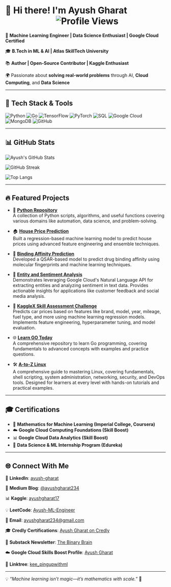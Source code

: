 # 👋 Hi there! I'm Ayush Gharat  &nbsp; &nbsp; &nbsp; &nbsp; &nbsp; &nbsp; &nbsp; &nbsp; &nbsp; &nbsp; &nbsp; &nbsp; &nbsp; &nbsp; &nbsp; &nbsp; &nbsp; &nbsp; &nbsp; &nbsp; &nbsp; ![Profile Views](https://komarev.com/ghpvc/?username=ayushgharat234&color=blue&style=for-the-badge)


🚀 **Machine Learning Engineer | Data Science Enthusiast | Google Cloud Certified**

🎓 **B.Tech in ML & AI | Atlas SkillTech University**

📚 **Author | Open-Source Contributor | Kaggle Enthusiast**

🌍 Passionate about **solving real-world problems** through AI, **Cloud Computing**, and **Data Science**

---

## 🚀 Tech Stack & Tools

![Python](https://img.shields.io/badge/Python-3776AB?style=for-the-badge&logo=python&logoColor=white)
![Go](https://img.shields.io/badge/Go-00ADD8?style=for-the-badge&logo=go&logoColor=white)
![TensorFlow](https://img.shields.io/badge/TensorFlow-FF6F00?style=for-the-badge&logo=tensorflow&logoColor=white)
![PyTorch](https://img.shields.io/badge/PyTorch-EE4C2C?style=for-the-badge&logo=pytorch&logoColor=white)
![SQL](https://img.shields.io/badge/SQL-4479A1?style=for-the-badge&logo=postgresql&logoColor=white)
![Google Cloud](https://img.shields.io/badge/Google%20Cloud-4285F4?style=for-the-badge&logo=google-cloud&logoColor=white)
![MongoDB](https://img.shields.io/badge/MongoDB-47A248?style=for-the-badge&logo=mongodb&logoColor=white)
![GitHub](https://img.shields.io/badge/GitHub-181717?style=for-the-badge&logo=github&logoColor=white)

---

## 📊 GitHub Stats

![Ayush's GitHub Stats](https://github-readme-stats.vercel.app/api?username=ayushgharat234&show_icons=true&theme=tokyonight)

![GitHub Streak](https://github-readme-streak-stats.herokuapp.com/?user=ayushgharat234&theme=highcontrast)

![Top Langs](https://github-readme-stats.vercel.app/api/top-langs/?username=ayushgharat234&layout=compact&theme=radical)

---

## 🔥 Featured Projects
- 🐍 **[Python Repository](https://github.com/ayushgharat234/Python-Tutorials-A-Comprehensive-Guide)**  
  A collection of Python scripts, algorithms, and useful functions covering various domains like automation, data science, and problem-solving.

- 🏠 **[House Price Prediction](https://github.com/ayushgharat234/house-price-prediction)**  
  Built a regression-based machine learning model to predict house prices using advanced feature engineering and ensemble techniques.

- 🧪 **[Binding Affinity Prediction](https://github.com/ayushgharat234/binding-affinity-prediction)**  
  Developed a QSAR-based model to predict drug binding affinity using molecular fingerprints and machine learning techniques.

- 🧠 **[Entity and Sentiment Analysis](https://github.com/ayushgharat234/Entity-and-Sentiment-Analysis)**  
  Demonstrates leveraging Google Cloud's Natural Language API for extracting entities and analyzing sentiment in text data. Provides actionable insights for applications like customer feedback and social media analysis.

- 🚗 **[KaggleX Skill Assessment Challenge](https://github.com/ayushgharat234/kagglex-skill-assessment-challenge)**  
  Predicts car prices based on features like brand, model, year, mileage, fuel type, and more using machine learning regression models. Implements feature engineering, hyperparameter tuning, and model evaluation.

- 🌐 **[Learn GO Today](https://github.com/ayushgharat234/Learn-GO-Today)**  
  A comprehensive repository to learn Go programming, covering fundamentals to advanced concepts with examples and practice questions.

- 🛠️ **[A-to-Z Linux](https://github.com/ayushgharat234/A-to-Z-Linux)**  
  A comprehensive guide to mastering Linux, covering fundamentals, shell scripting, system administration, networking, security, and DevOps tools. Designed for learners at every level with hands-on tutorials and practical examples.

---

## 🎓 Certifications

- 📜 **Mathematics for Machine Learning (Imperial College, Coursera)**
- ☁️ **Google Cloud Computing Foundations (Skill Boost)**
- 📊 **Google Cloud Data Analytics (Skill Boost)**
- 🏅 **Data Science & ML Internship Program (Edureka)**

---

## 🌐 Connect With Me

📢 **LinkedIn**: [ayush-gharat](https://www.linkedin.com/in/ayush-gharat-3500a51a9/)

📝 **Medium Blog**: [@ayushgharat234](https://medium.com/@ayushgharat234)

📊 **Kaggle**: [ayushgharat17](https://www.kaggle.com/work)

💡 **LeetCode**: [Ayush-ML-Engineer](https://leetcode.com/u/ayush-ml-engineer/)

📧 **Email**: ayushgharat234@gmail.com

🎓 **Credly Certifications**: [Ayush Gharat on Credly](https://www.credly.com/users/ayush-gharat)

📰 **Substack Newsletter**: [The Binary Brain](https://substack.com/@thebinarybrain)

☁️ **Google Cloud Skills Boost Profile**: [Ayush Gharat](https://www.cloudskillsboost.google/public_profiles/4a04bdd0-8d1a-4438-8054-86278122333d)

🔗 **Linktree**: [kee_pingupwithml](https://linktr.ee/kee_pingupwithml)

---

💡 _“Machine learning isn’t magic—it’s mathematics with scale.”_ 🚀


